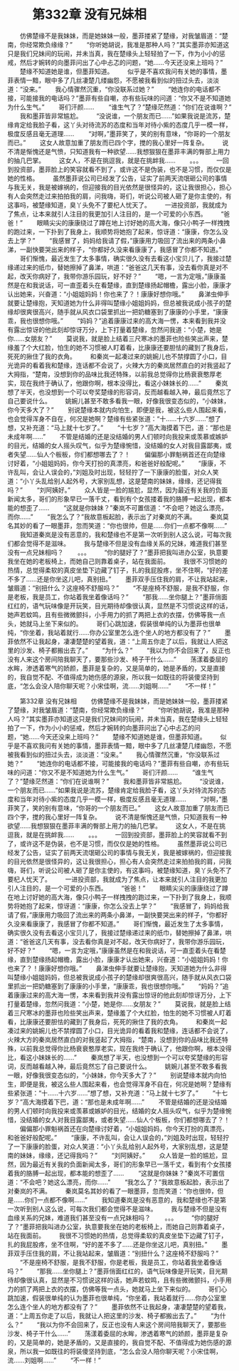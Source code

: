 # 　　第332章 没有兄妹相
　　仿佛楚缘不是我妹妹，而是她妹妹一般，墨菲搂紧了楚缘，对我皱眉道：“楚南，你经常欺负缘缘？”
　　“你听她胡说，我准是那种人吗？”其实墨菲亦知道这只是我们兄妹间的玩闹，并未当真，我在楚缘头上轻轻拍了一下，作为小小的惩戒，然后才婉转的向墨菲问出了心中忐忑的问题，“她……今天还没来上班吗？”
　　楚缘不知道她是谁，但墨菲知道。
　　似乎是不喜欢我问有关她的事情，墨菲表情一黯，眼中多了几丝凄楚几缕幽怨，不愿被我看到似的扭过头去，淡淡道：“没来。”
　　我心情骤然沉重，“你没联系过她？”
　　“她连你的电话都不接，可能接我的电话吗？”墨菲有些自嘲，亦有些玩味的问道：“你又不是不知道她为什么生气。”
　　哥们汗颜……
　　“谁生气了？”楚缘茫然道：“你们在说谁啊？”
　　我和墨菲皆非常尴尬。
　　“没说谁，一个朋友而已……”如果我说是流苏，楚缘肯定给我脸子看，这丫头对待流苏的态度和当年对待小紫的态度几乎一模一样，极度反感且毫无道理……
　　“对啊，”墨菲笑了，笑的别有意味，“你哥的一个朋友而已。”
　　这女人故意加重了朋友而已四个字，搅的我心里好一阵复杂。
　　说不清是惭愧还是气愤，只知道我有一种欲望……我想狠狠在墨菲丰满的臀部上用力的抽几巴掌。
　　这女人，不是在挑逗我，就是在挑衅我……
　　。。。
　　一回到投资部，墨菲脸上的笑容就看不到了，或许这不是伪装，也不是习惯，而仅仅是她的性格。
　　虽然墨菲说公司已经发了公告，证实了前两天流氓砸公司的事情与我无关，我是被嫁祸的，但迎接我的目光依然是很怪异的，这让我很担心，担心有人会突然走过来拍拍我的肩，问我嗨，哥们，听说公司被人砸了是你主使的，有这事吗，被楚缘知道，臭丫头免不了要杞人忧天了。
　　一进投资部，我就成为了焦点，让本来就引人注目的我更加引人注目的，是一个可爱的小东西。
　　“爸爸！”
　　眼睛尖尖的康康绕过了蹲在地上讨好她的高大海，像只小鸭子一样拽拽的跑过来，一下扑到了我身上，我顺势将她抱了起来，惊讶道：“康康，你怎么没去上学？”
　　“我感冒了，妈妈给我请了假，”康康用力吸回了流出来的两条小鼻涕，一副快要哭出来的样子，“你都好久没来看康康了，我感冒了你都不知道。”
　　哥们惭愧，最近发生了太多事情，确实很久没有去看这小宝贝儿了，我接过楚缘递过来的纸巾，替她擦掉了鼻涕，哄道：“爸爸这几天有事，没去看你真是对不起，改天你病好了，我带你游乐园玩，好不好？”
　　“嗯，一言为定哦，”康康虽然是在和我说话，可一直歪着头在看楚缘，直到楚缘扬起帽檐，露出小脸，康康才认出她来，兴奋道：“小姐姐妈妈！你也来了？！康康好想你哦。”
　　鼻涕虫伸手就要让楚缘抱，天知道她为什么非得叫楚缘小姐姐妈妈，但总被我说成小孩子的楚缘却很爽很高兴，随手就从风衣口袋里抓出一把奶糖塞到了康康的小手里，“康康乖，我也很想你哦。”
　　“妈妈？”追着康康过来的高大海一愣，本来看到我并没有露出惊讶的他此刻却惊讶万分，上下打量着楚缘，忽然问我道：“小楚，她是你……女朋友？”
　　莫说我，就是脸上结着三尺寒冰的墨菲也险些笑出声来，楚缘羞了个大红脸，怕生的她不习惯被人盯着看，比康康还要胆怯的藏到了我身后，死死的揪住了我的衣角。
　　和秦岚一起凑过来的姚婉儿也不禁撑圆了小口，目光诡异的看着我和楚缘，连话都不会说了，火辣大方的秦岚居然直白的对我竖起了大拇指，“楚南，没想到你的品味比我还特殊，以前我总觉得你比杨衰衰憨厚老实，现在我终于确认了，他跟你啊，根本没得比，看这小妹妹长的……”
　　秦岚想了半天，也没想到一个可以夸奖楚缘的形容词，反而越看越入神，最后竟然忘了自己要说什么。
　　姚婉儿甚至不敢多看我一眼，好像我很变态似的，“小妹妹，你今天多大了？”
　　别说楚缘本就内向怕生，即便是我，被这么些人围起来看，也会觉得浑身不自在，何况是她啊？楚缘有些紧张道：“十……十六岁……”想了想，又补充道：“马上就十七岁了。”
　　“十七岁？”高大海摸着下巴，道：“那也是未成年啊……”
　　不管是结婚的还是没结婚的男人们顿时向我投来或羡慕或嫉妒的目光，结婚的女人摇头叹气，似乎为楚缘惋惜，没结婚的女人对我目露鄙夷，或者失望……仙人个板板，你们都想哪去了？！
　　偏偏那小罪魁祸首还在向楚缘讨好着，“小姐姐妈妈，你今天打扮的真漂亮，和爸爸好般配呢。”
　　“康康，不许乱叫，会让人误会的，”刘姐及时出现，轻轻拧了一下康康的脸蛋，对众人笑道：“小丫头乱给别人起外号，大家别乱想，这是楚南的妹妹，缘缘，还记得我吗？”
　　“刘阿姨好。”
　　众人皆是一脸的尴尬，显然，因为最近有关我的负面新闻太多，哥们的形象早已一落千丈，看到有个女孩搂着我的胳膊一起出现，都本能的想歪了……
　　“这就是你妹妹？”秦岚不可置信道：“不会吧？她这么漂亮，而你……”
　　“我怎么了？”我故意板起脸，表示出了对秦岚的不满。
　　秦岚莫名其妙的看了一眼墨菲，忽而笑道：“你也很帅，但是……你们一点都不像啊……”
　　我知道秦岚是没有恶意的，我和楚缘也不是第一次听到别人这么说，可每次我们都会觉得不是滋味。
　　我与楚缘不但是没有血缘关系的兄妹，难道我们甚至没有一点兄妹相吗？
　　。。。
　　“你的腿好了？”墨菲把我叫进办公室，执意要我坐在她的老板椅上，而她自己则靠着桌子，站在我面前。
　　我很不习惯她的热情，总觉得柔软的真皮坐垫下边藏了钉子，扎的我屁股疼，坐不住啊，“好的差不多了……还是你坐这儿吧，真别扭。”
　　墨菲双手压住我的肩，不让我站起来，皱眉道：“别扭什么？这座椅不舒服吗？”
　　“不是座椅不舒服，是我不舒服，你是老板，我是员工，你站着我坐着像话吗？”
　　“那我……坐你腿上？”墨菲俏面红红的，语气玩味像是开玩笑，目光期待却像很认真，显然是不习惯说这样的话，她声若蚊鸣，且有些微微颤抖，小手用力的抓了两把上衣的衣摆，仿佛等我一点头，她就马上坐下来似的。
　　哥们心跳加速，假装很单纯的认为墨菲也很单纯，“你坐着，我站着就行……你办公室里怎么连个坐人的地方都没有了？”
　　墨菲依然不让我起身，凄凄楚楚的望着我，道：“上周五你走了以后，我就让人把这里的沙发、椅子都搬出去了。”
　　“为什么？”
　　“我以为你不会回来了，反正也没有人来这个房间陪我聊天了，要那些沙发、椅子干什么……”
　　荡漾着委屈的水眸，渗透着寒气的娇颜，墨菲是复杂的，又是简单的，她是矛盾的，又是直接的，我自觉不配、不值得成为她伤感的源泉，所以我一如既往的将装傻坚持到底，“怎么会没人陪你聊天呢？小宋佳啊，流……刘姐啊……”
　　“不一样！”

　　第332章 没有兄妹相
　　仿佛楚缘不是我妹妹，而是她妹妹一般，墨菲搂紧了楚缘，对我皱眉道：“楚南，你经常欺负缘缘？”
　　“你听她胡说，我准是那种人吗？”其实墨菲亦知道这只是我们兄妹间的玩闹，并未当真，我在楚缘头上轻轻拍了一下，作为小小的惩戒，然后才婉转的向墨菲问出了心中忐忑的问题，“她……今天还没来上班吗？”
　　楚缘不知道她是谁，但墨菲知道。
　　似乎是不喜欢我问有关她的事情，墨菲表情一黯，眼中多了几丝凄楚几缕幽怨，不愿被我看到似的扭过头去，淡淡道：“没来。”
　　我心情骤然沉重，“你没联系过她？”
　　“她连你的电话都不接，可能接我的电话吗？”墨菲有些自嘲，亦有些玩味的问道：“你又不是不知道她为什么生气。”
　　哥们汗颜……
　　“谁生气了？”楚缘茫然道：“你们在说谁啊？”
　　我和墨菲皆非常尴尬。
　　“没说谁，一个朋友而已……”如果我说是流苏，楚缘肯定给我脸子看，这丫头对待流苏的态度和当年对待小紫的态度几乎一模一样，极度反感且毫无道理……
　　“对啊，”墨菲笑了，笑的别有意味，“你哥的一个朋友而已。”
　　这女人故意加重了朋友而已四个字，搅的我心里好一阵复杂。
　　说不清是惭愧还是气愤，只知道我有一种欲望……我想狠狠在墨菲丰满的臀部上用力的抽几巴掌。
　　这女人，不是在挑逗我，就是在挑衅我……
　　。。。
　　一回到投资部，墨菲脸上的笑容就看不到了，或许这不是伪装，也不是习惯，而仅仅是她的性格。
　　虽然墨菲说公司已经发了公告，证实了前两天流氓砸公司的事情与我无关，我是被嫁祸的，但迎接我的目光依然是很怪异的，这让我很担心，担心有人会突然走过来拍拍我的肩，问我嗨，哥们，听说公司被人砸了是你主使的，有这事吗，被楚缘知道，臭丫头免不了要杞人忧天了。
　　一进投资部，我就成为了焦点，让本来就引人注目的我更加引人注目的，是一个可爱的小东西。
　　“爸爸！”
　　眼睛尖尖的康康绕过了蹲在地上讨好她的高大海，像只小鸭子一样拽拽的跑过来，一下扑到了我身上，我顺势将她抱了起来，惊讶道：“康康，你怎么没去上学？”
　　“我感冒了，妈妈给我请了假，”康康用力吸回了流出来的两条小鼻涕，一副快要哭出来的样子，“你都好久没来看康康了，我感冒了你都不知道。”
　　哥们惭愧，最近发生了太多事情，确实很久没有去看这小宝贝儿了，我接过楚缘递过来的纸巾，替她擦掉了鼻涕，哄道：“爸爸这几天有事，没去看你真是对不起，改天你病好了，我带你游乐园玩，好不好？”
　　“嗯，一言为定哦，”康康虽然是在和我说话，可一直歪着头在看楚缘，直到楚缘扬起帽檐，露出小脸，康康才认出她来，兴奋道：“小姐姐妈妈！你也来了？！康康好想你哦。”
　　鼻涕虫伸手就要让楚缘抱，天知道她为什么非得叫楚缘小姐姐妈妈，但总被我说成小孩子的楚缘却很爽很高兴，随手就从风衣口袋里抓出一把奶糖塞到了康康的小手里，“康康乖，我也很想你哦。”
　　“妈妈？”追着康康过来的高大海一愣，本来看到我并没有露出惊讶的他此刻却惊讶万分，上下打量着楚缘，忽然问我道：“小楚，她是你……女朋友？”
　　莫说我，就是脸上结着三尺寒冰的墨菲也险些笑出声来，楚缘羞了个大红脸，怕生的她不习惯被人盯着看，比康康还要胆怯的藏到了我身后，死死的揪住了我的衣角。
　　和秦岚一起凑过来的姚婉儿也不禁撑圆了小口，目光诡异的看着我和楚缘，连话都不会说了，火辣大方的秦岚居然直白的对我竖起了大拇指，“楚南，没想到你的品味比我还特殊，以前我总觉得你比杨衰衰憨厚老实，现在我终于确认了，他跟你啊，根本没得比，看这小妹妹长的……”
　　秦岚想了半天，也没想到一个可以夸奖楚缘的形容词，反而越看越入神，最后竟然忘了自己要说什么。
　　姚婉儿甚至不敢多看我一眼，好像我很变态似的，“小妹妹，你今天多大了？”
　　别说楚缘本就内向怕生，即便是我，被这么些人围起来看，也会觉得浑身不自在，何况是她啊？楚缘有些紧张道：“十……十六岁……”想了想，又补充道：“马上就十七岁了。”
　　“十七岁？”高大海摸着下巴，道：“那也是未成年啊……”
　　不管是结婚的还是没结婚的男人们顿时向我投来或羡慕或嫉妒的目光，结婚的女人摇头叹气，似乎为楚缘惋惜，没结婚的女人对我目露鄙夷，或者失望……仙人个板板，你们都想哪去了？！
　　偏偏那小罪魁祸首还在向楚缘讨好着，“小姐姐妈妈，你今天打扮的真漂亮，和爸爸好般配呢。”
　　“康康，不许乱叫，会让人误会的，”刘姐及时出现，轻轻拧了一下康康的脸蛋，对众人笑道：“小丫头乱给别人起外号，大家别乱想，这是楚南的妹妹，缘缘，还记得我吗？”
　　“刘阿姨好。”
　　众人皆是一脸的尴尬，显然，因为最近有关我的负面新闻太多，哥们的形象早已一落千丈，看到有个女孩搂着我的胳膊一起出现，都本能的想歪了……
　　“这就是你妹妹？”秦岚不可置信道：“不会吧？她这么漂亮，而你……”
　　“我怎么了？”我故意板起脸，表示出了对秦岚的不满。
　　秦岚莫名其妙的看了一眼墨菲，忽而笑道：“你也很帅，但是……你们一点都不像啊……”
　　我知道秦岚是没有恶意的，我和楚缘也不是第一次听到别人这么说，可每次我们都会觉得不是滋味。
　　我与楚缘不但是没有血缘关系的兄妹，难道我们甚至没有一点兄妹相吗？
　　。。。
　　“你的腿好了？”墨菲把我叫进办公室，执意要我坐在她的老板椅上，而她自己则靠着桌子，站在我面前。
　　我很不习惯她的热情，总觉得柔软的真皮坐垫下边藏了钉子，扎的我屁股疼，坐不住啊，“好的差不多了……还是你坐这儿吧，真别扭。”
　　墨菲双手压住我的肩，不让我站起来，皱眉道：“别扭什么？这座椅不舒服吗？”
　　“不是座椅不舒服，是我不舒服，你是老板，我是员工，你站着我坐着像话吗？”
　　“那我……坐你腿上？”墨菲俏面红红的，语气玩味像是开玩笑，目光期待却像很认真，显然是不习惯说这样的话，她声若蚊鸣，且有些微微颤抖，小手用力的抓了两把上衣的衣摆，仿佛等我一点头，她就马上坐下来似的。
　　哥们心跳加速，假装很单纯的认为墨菲也很单纯，“你坐着，我站着就行……你办公室里怎么连个坐人的地方都没有了？”
　　墨菲依然不让我起身，凄凄楚楚的望着我，道：“上周五你走了以后，我就让人把这里的沙发、椅子都搬出去了。”
　　“为什么？”
　　“我以为你不会回来了，反正也没有人来这个房间陪我聊天了，要那些沙发、椅子干什么……”
　　荡漾着委屈的水眸，渗透着寒气的娇颜，墨菲是复杂的，又是简单的，她是矛盾的，又是直接的，我自觉不配、不值得成为她伤感的源泉，所以我一如既往的将装傻坚持到底，“怎么会没人陪你聊天呢？小宋佳啊，流……刘姐啊……”
　　“不一样！”
